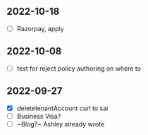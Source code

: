 

## 2022-10-18
- [ ] Razorpay, apply

## 2022-10-08
- [ ] test for reject policy authoring on where to

## 2022-09-27
- [x] deletetenantAccount curl to sai
- [ ] Business Visa?
- [ ] ~Blog?~ Ashley already wrote